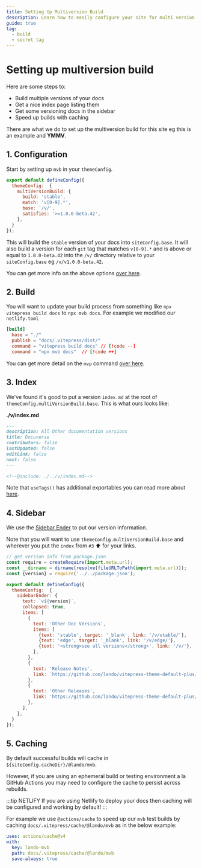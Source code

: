 ```yaml
---
title: Setting Up Multiversion Build
description: Learn how to easily configure your site for multi version build
guide: true
tag:
  - build
  - secret tag
---
```


# Setting up multiversion build

Here are some steps to:

* Build multiple versions of your docs
* Get a nice index page listing them
* Get some versioning docs in the sidebar
* Speed up builds with caching

There are what we do to set up the multiversion build for this site eg this is an example and **YMMV**.

## 1. Configuration

Start by setting up `mvb` in your `themeConfig`.

```js
export default defineConfig({
  themeConfig:  {
    multiVersionBuild: {
      build: 'stable',
      match: 'v[0-9].*',
      base: '/v/',
      satisfies: '>=1.0.0-beta.42',
    },
  }
});
```

This will build the `stable` version of your docs into `siteConfig.base`. It will also build a version for each `git` tag that matches `v[0-9].*` and is above or equal to `1.0.0-beta.42` into the `/v/` directory relative to your `siteConfig.base` eg `/v/v1.0.0-beta.42`.

You can get more info on the above options [over here](../config/config.md#multiversion-build).

## 2. Build

You will want to update your build process from something like `npx vitepress build docs` to `npx mvb docs`. For example we modified our `netlify.toml`

```toml
[build]
  base = "./"
  publish = "docs/.vitepress/dist/"
  command = "vitepress build docs" // [!code --]
  command = "npx mvb docs"  // [!code ++]
```

You can get more detail on the `mvp` command [over here](../build/multiversion-vitepress-build.md).

## 3. Index

We've found it's good to put a version `index.md` at the root of `themeConfig.multiVersionBuild.base`. This is what ours looks like:

**./v/index.md**

```md
---
description: All Other documentation versions
title: Docuverse
contributors: false
lastUpdated: false
editLink: false
next: false
---

<!--@include: ./../v/index.md-->
```

Note that `useTags()` has additional exportables you can read more about [here](../composables/use-tags.md).

## 4. Sidebar

We use the [Sidebar Ender](../config/config.md#sidebar-ender) to put our version information.

Note that you will want to use `themeConfig.multiVersionBuild.base` and wherever you put the `index` from `#3` :arrow_up: for your links.

```js
// get version info from package.json
const require = createRequire(import.meta.url);
const __dirname = dirname(resolve(fileURLToPath(import.meta.url)));
const {version} = require('../../package.json');

export default defineConfig({
  themeConfig:  {
    sidebarEnder: {
      text: `v${version}`,
      collapsed: true,
      items: [
        {
          text: 'Other Doc Versions',
          items: [
            {text: 'stable', target: '_blank', link: '/v/stable/'},
            {text: 'edge', target: '_blank', link: '/v/edge/'},
            {text: '<strong>see all versions</strong>', link: '/v/'},
          ],
        },
        {
          text: 'Release Notes',
          link: `https://github.com/lando/vitepress-theme-default-plus/releases/tag/v${version}`,
        },
        {
          text: 'Other Releases',
          link: 'https://github.com/lando/vitepress-theme-default-plus/releases',
        },
      ],
    },
  }
});
```

## 5. Caching

By default successful builds will cache in `${siteConfig.cacheDir}/@lando/mvb`.

However, if you are using an ephemeral build or testing environment a la GitHub Actions you may need to configure the cache to persist across rebuilds.

:::tip NETLIFY
If you are using Netlify to deploy your docs then caching will be configured and working by default!
:::

For example we use `@actions/cache` to speed up our `mvb` test builds by caching `docs/.vitepress/cache/@lando/mvb` as in the below example:

```yaml
uses: actions/cache@v4
with:
  key: lando-mvb
  path: docs/.vitepress/cache/@lando/mvb
  save-always: true
```

